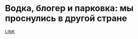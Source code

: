 # Водка, блогер и парковка: мы проснулись в другой стране



[LINK](https://varlamov.ru/1129113.html)